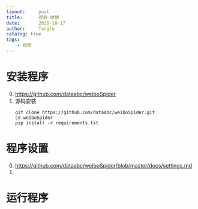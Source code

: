 ```yaml
---
layout:     post
title:      视频 微博
date:       2020-10-17
author:     Tangle
catalog: true
tags:
    - 视频
---
```


# 安装程序

0. <https://github.com/dataabc/weiboSpider>
0. 源码安装
    ```
    git clone https://github.com/dataabc/weiboSpider.git
    cd weiboSpider
    pip install -r requirements.txt
    ```

# 程序设置

0. <https://github.com/dataabc/weiboSpider/blob/master/docs/settings.md>
0. 

# 运行程序

